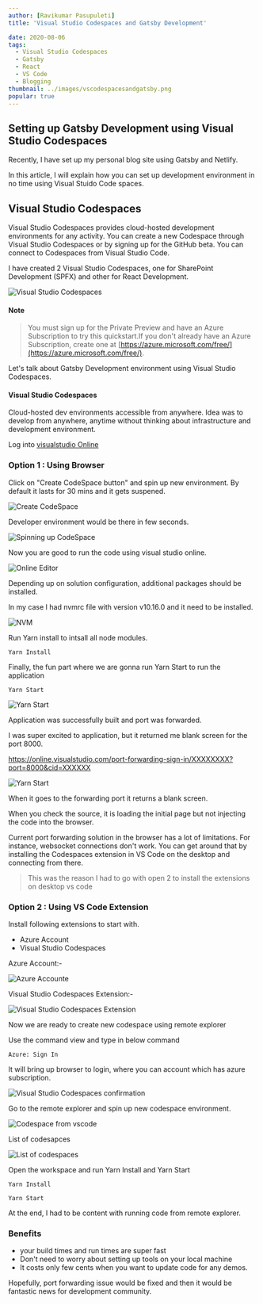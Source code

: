 ```yaml
---
author: [Ravikumar Pasupuleti]
title: 'Visual Studio Codespaces and Gatsby Development'

date: 2020-08-06
tags:
  - Visual Studio Codespaces
  - Gatsby
  - React
  - VS Code
  - Blogging
thumbnail: ../images/vscodespacesandgatsby.png
popular: true
---
```


## Setting up Gatsby Development using Visual Studio Codespaces

Recently, I have set up my personal blog site using Gatsby and Netlify.

In this article, I will explain how you can set up development environment in no time using Visual Stuido Code spaces.

## Visual Studio Codespaces

Visual Studio Codespaces provides cloud-hosted development environments for any activity. You can create a new Codespace through Visual Studio Codespaces or by signing up for the GitHub beta. You can connect to Codespaces from Visual Studio Code.

I have created 2 Visual Studio Codespaces, one for SharePoint Development (SPFX) and other for React Development.

![Visual Studio Codespaces](../images/codespacesspfxandgatsby.png)

#### Note

> You must sign up for the Private Preview and have an Azure Subscription to try this quickstart.If you don't already have an Azure Subscription, create one at [https://azure.microsoft.com/free/](https://azure.microsoft.com/free/).

Let's talk about Gatsby Development environment using Visual Studio Codespaces.

#### Visual Studio Codespaces

Cloud-hosted dev environments accessible from anywhere. Idea was to develop from anywhere, anytime without thinking about infrastructure and development environment.

Log into [visualstudio Online ](https://online.visualstudio.com/environments)

### Option 1 : Using Browser

Click on "Create CodeSpace button" and spin up new environment. By default it lasts for 30 mins and it gets suspened.

![Create CodeSpace](../images/createblogcodespace.png)

Developer environment would be there in few seconds.

![Spinning up CodeSpace](../images/gatsbyvscode.png)

Now you are good to run the code using visual studio online.

![Online Editor](../images/vscodeonlineeditor.png)

Depending up on solution configuration, additional packages should be installed.

In my case I had nvmrc file with version v10.16.0 and it need to be installed.

![NVM](../images/installnvmmissing.png)

Run Yarn install to intsall all node modules.

```console
Yarn Install
```

Finally, the fun part where we are gonna run Yarn Start to run the application

```console
Yarn Start
```

![Yarn Start](../images/yarnstart.png)

Application was successfully built and port was forwarded.

I was super excited to application, but it returned me blank screen for the port 8000.

https://online.visualstudio.com/port-forwarding-sign-in/XXXXXXXX?port=8000&cid=XXXXXX

![Yarn Start](../images/m365expertsgatsby1.png)

When it goes to the forwarding port it returns a blank screen.

When you check the source, it is loading the initial page but not injecting the code into the browser.

Current port forwarding solution in the browser has a lot of limitations. For instance, websocket connections don't work. You can get around that by installing the Codespaces extension in VS Code on the desktop and connecting from there.

> This was the reason I had to go with open 2 to install the extensions on desktop vs code

### Option 2 : Using VS Code Extension

Install following extensions to start with.

- Azure Account
- Visual Studio Codespaces

Azure Account:-

![Azure Accounte](../images/installAzureAccountextension.png)

Visual Studio Codespaces Extension:-

![Visual Studio Codespaces Extension](../images/vscodespaceextension.png)

Now we are ready to create new codespace using remote explorer

Use the command view and type in below command

```console
Azure: Sign In
```

It will bring up browser to login, where you can account which has azure subscription.

![Visual Studio Codespaces confirmation](../images/vscodesignfromvscodedesktop.png)

Go to the remote explorer and spin up new codespace environment.

![Codespace from vscode](../images/spincodespacefromvscode1.png)

List of codesapces

![List of codespaces](../images/remoteexplorervscode.png)

Open the workspace and run Yarn Install and Yarn Start

```console
Yarn Install
```

```console
Yarn Start
```

At the end, I had to be content with running code from remote explorer.

### Benefits

- your build times and run times are super fast
- Don't need to worry about setting up tools on your local machine
- It costs only few cents when you want to update code for any demos.

Hopefully, port forwarding issue would be fixed and then it would be fantastic news for development community.

